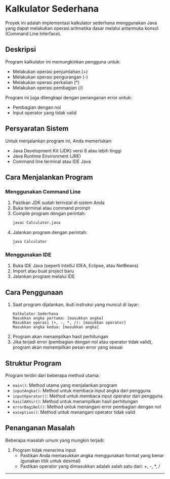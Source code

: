 # Kalkulator Sederhana

Proyek ini adalah implementasi kalkulator sederhana menggunakan Java yang dapat melakukan operasi aritmatika dasar melalui antarmuka konsol (Command Line Interface).

## Deskripsi

Program kalkulator ini memungkinkan pengguna untuk:
- Melakukan operasi penjumlahan (+)
- Melakukan operasi pengurangan (-)
- Melakukan operasi perkalian (*)
- Melakukan operasi pembagian (/)

Program ini juga dilengkapi dengan penanganan error untuk:
- Pembagian dengan nol
- Input operator yang tidak valid

## Persyaratan Sistem

Untuk menjalankan program ini, Anda memerlukan:
- Java Development Kit (JDK) versi 8 atau lebih tinggi
- Java Runtime Environment (JRE)
- Command line terminal atau IDE Java

## Cara Menjalankan Program

### Menggunakan Command Line

1. Pastikan JDK sudah terinstal di sistem Anda
2. Buka terminal atau command prompt
3. Compile program dengan perintah:
   ```bash
   javac Calculator.java
   ```
4. Jalankan program dengan perintah:
   ```bash
   java Calculator
   ```

### Menggunakan IDE

1. Buka IDE Java (seperti IntelliJ IDEA, Eclipse, atau NetBeans)
2. Import atau buat project baru
3. Jalankan program melalui IDE

## Cara Penggunaan

1. Saat program dijalankan, ikuti instruksi yang muncul di layar:
   ```
   Kalkulator Sederhana
   Masukkan angka pertama: [masukkan angka]
   Masukkan operasi (+, -, *, /): [masukkan operator]
   Masukkan angka kedua: [masukkan angka]
   ```
2. Program akan menampilkan hasil perhitungan
3. Jika terjadi error (pembagian dengan nol atau operator tidak valid), program akan menampilkan pesan error yang sesuai

## Struktur Program

Program terdiri dari beberapa method utama:
- `main()`: Method utama yang menjalankan program
- `inputAngka()`: Method untuk membaca input angka dari pengguna
- `inputOperator()`: Method untuk membaca input operator dari pengguna
- `hasilAKhir()`: Method untuk menampilkan hasil perhitungan
- `errorBagiNol()`: Method untuk menangani error pembagian dengan nol
- `exception()`: Method untuk menangani operator tidak valid



## Penanganan Masalah

Beberapa masalah umum yang mungkin terjadi:

1. Program tidak menerima input
    - Pastikan Anda memasukkan angka menggunakan format yang benar (gunakan titik untuk desimal)
    - Pastikan operator yang dimasukkan adalah salah satu dari: +, -, *, /


---
